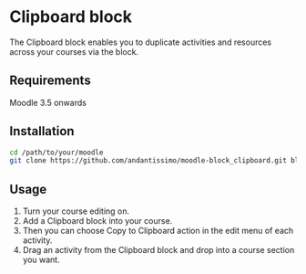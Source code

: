 # Clipboard block

The Clipboard block enables you to duplicate activities and resources across your courses via the block.

## Requirements

Moodle 3.5 onwards

## Installation

```bash
cd /path/to/your/moodle
git clone https://github.com/andantissimo/moodle-block_clipboard.git blocks/clipboard
```

## Usage

1. Turn your course editing on.
2. Add a Clipboard block into your course.
3. Then you can choose Copy to Clipboard action in the edit menu of each activity.
4. Drag an activity from the Clipboard block and drop into a course section you want.

